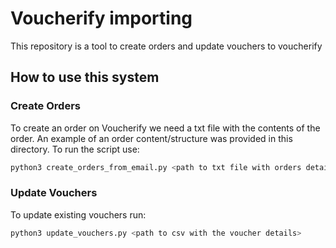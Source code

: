 # Voucherify importing

This repository is a tool to create orders and update vouchers to voucherify

## How to use this system

### Create Orders

To create an order on Voucherify we need a txt file with the contents of the order. An example of an order content/structure was provided in this directory.
To run the script use: 

```sh
python3 create_orders_from_email.py <path to txt file with orders details>
```

### Update Vouchers

To update existing vouchers run:

```sh
python3 update_vouchers.py <path to csv with the voucher details>
```
